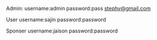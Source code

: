 Admin:
username:admin
password:pass
stephy@gmail.com

User
username:sajin
password:password

Sponser
username:jaison
password:password